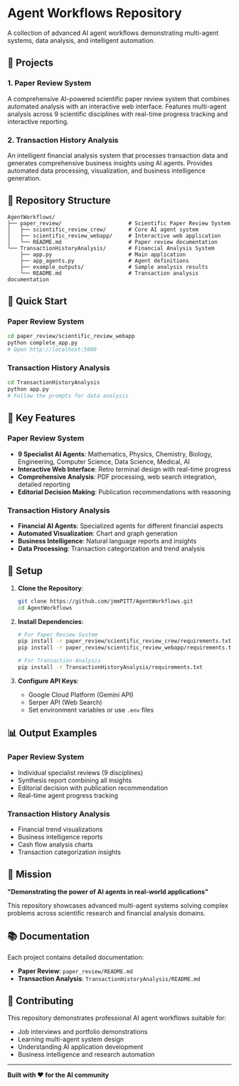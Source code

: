 # Agent Workflows Repository

A collection of advanced AI agent workflows demonstrating multi-agent systems, data analysis, and intelligent automation.

## 🤖 Projects

### 1. Paper Review System
A comprehensive AI-powered scientific paper review system that combines automated analysis with an interactive web interface. Features multi-agent analysis across 9 scientific disciplines with real-time progress tracking and interactive reporting.

### 2. Transaction History Analysis
An intelligent financial analysis system that processes transaction data and generates comprehensive business insights using AI agents. Provides automated data processing, visualization, and business intelligence generation.

## 📁 Repository Structure

```
AgentWorkflows/
├── paper_review/                     # Scientific Paper Review System
│   ├── scientific_review_crew/       # Core AI agent system
│   ├── scientific_review_webapp/     # Interactive web application
│   └── README.md                     # Paper review documentation
└── TransactionHistoryAnalysis/       # Financial Analysis System
    ├── app.py                        # Main application
    ├── app_agents.py                 # Agent definitions
    ├── example_outputs/              # Sample analysis results
    └── README.md                     # Transaction analysis documentation
```

## 🚀 Quick Start

### Paper Review System
```bash
cd paper_review/scientific_review_webapp
python complete_app.py
# Open http://localhost:5000
```

### Transaction History Analysis
```bash
cd TransactionHistoryAnalysis
python app.py
# Follow the prompts for data analysis
```

## 🌟 Key Features

### Paper Review System
- **9 Specialist AI Agents**: Mathematics, Physics, Chemistry, Biology, Engineering, Computer Science, Data Science, Medical, AI
- **Interactive Web Interface**: Retro terminal design with real-time progress
- **Comprehensive Analysis**: PDF processing, web search integration, detailed reporting
- **Editorial Decision Making**: Publication recommendations with reasoning

### Transaction History Analysis
- **Financial AI Agents**: Specialized agents for different financial aspects
- **Automated Visualization**: Chart and graph generation
- **Business Intelligence**: Natural language reports and insights
- **Data Processing**: Transaction categorization and trend analysis

## 🔧 Setup

1. **Clone the Repository**:
   ```bash
   git clone https://github.com/jmmPITT/AgentWorkflows.git
   cd AgentWorkflows
   ```

2. **Install Dependencies**:
   ```bash
   # For Paper Review System
   pip install -r paper_review/scientific_review_crew/requirements.txt
   pip install -r paper_review/scientific_review_webapp/requirements.txt
   
   # For Transaction Analysis
   pip install -r TransactionHistoryAnalysis/requirements.txt
   ```

3. **Configure API Keys**:
   - Google Cloud Platform (Gemini API)
   - Serper API (Web Search)
   - Set environment variables or use `.env` files

## 📊 Output Examples

### Paper Review System
- Individual specialist reviews (9 disciplines)
- Synthesis report combining all insights
- Editorial decision with publication recommendation
- Real-time agent progress tracking

### Transaction History Analysis
- Financial trend visualizations
- Business intelligence reports
- Cash flow analysis charts
- Transaction categorization insights

## 🎯 Mission

**"Demonstrating the power of AI agents in real-world applications"**

This repository showcases advanced multi-agent systems solving complex problems across scientific research and financial analysis domains.

## 📚 Documentation

Each project contains detailed documentation:
- **Paper Review**: `paper_review/README.md`
- **Transaction Analysis**: `TransactionHistoryAnalysis/README.md`

## 🤝 Contributing

This repository demonstrates professional AI agent workflows suitable for:
- Job interviews and portfolio demonstrations
- Learning multi-agent system design
- Understanding AI application development
- Business intelligence and research automation

---

**Built with ❤️ for the AI community**
